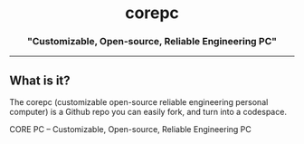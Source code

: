 <h1 align="center">corepc</h1>
<h3 align="center">"Customizable, Open-source, Reliable Engineering PC"</h3>

---

<h2>What is it?</h2>
<p>The corepc (customizable open-source reliable engineering personal computer) is a Github repo you can easily fork, and turn into a codespace.</p>
CORE PC – Customizable, Open-source, Reliable Engineering PC
